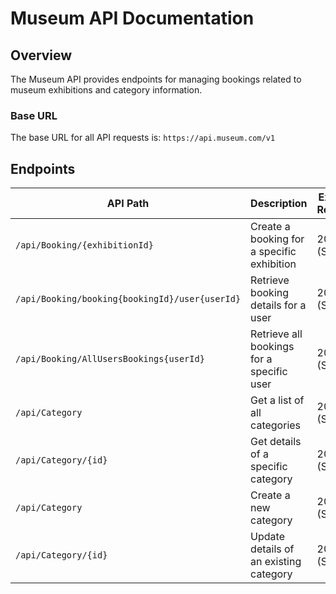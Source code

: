 # Museum API Documentation

## Overview
The Museum API provides endpoints for managing bookings related to museum exhibitions and category information.

### Base URL
The base URL for all API requests is: `https://api.museum.com/v1`

## Endpoints

| API Path                                      | Description                               | Expected Response       |
|-----------------------------------------------|-------------------------------------------|-------------------------|
| `/api/Booking/{exhibitionId}`                 | Create a booking for a specific exhibition | 200 OK (Success)        |
| `/api/Booking/booking{bookingId}/user{userId}` | Retrieve booking details for a user       | 200 OK (Success)        |
| `/api/Booking/AllUsersBookings{userId}`        | Retrieve all bookings for a specific user | 200 OK (Success)        |
| `/api/Category`                               | Get a list of all categories               | 200 OK (Success)        |
| `/api/Category/{id}`                          | Get details of a specific category         | 200 OK (Success)        |
| `/api/Category`                               | Create a new category                      | 200 OK (Success)        |
| `/api/Category/{id}`                          | Update details of an existing category     | 200 OK (Success)        |
